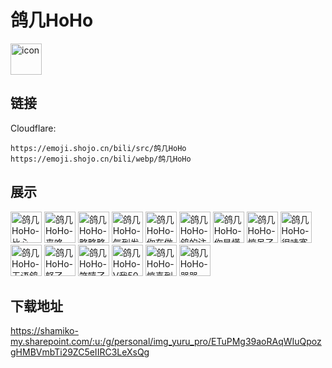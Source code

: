 # 鸽几HoHo
<img src="https://emoji.shojo.cn/bili/src/鸽几HoHo/icon.png" width="50" height="50" alt="icon">

## 链接
Cloudflare:
```
https://emoji.shojo.cn/bili/src/鸽几HoHo
https://emoji.shojo.cn/bili/webp/鸽几HoHo
```
## 展示
<img src="https://emoji.shojo.cn/bili/src/鸽几HoHo/鸽几HoHo-比心.png" width="50" height="50" alt="鸽几HoHo-比心">
<img src="https://emoji.shojo.cn/bili/src/鸽几HoHo/鸽几HoHo-来咯.png" width="50" height="50" alt="鸽几HoHo-来咯">
<img src="https://emoji.shojo.cn/bili/src/鸽几HoHo/鸽几HoHo-略略略.png" width="50" height="50" alt="鸽几HoHo-略略略">
<img src="https://emoji.shojo.cn/bili/src/鸽几HoHo/鸽几HoHo-气到发抖.png" width="50" height="50" alt="鸽几HoHo-气到发抖">
<img src="https://emoji.shojo.cn/bili/src/鸽几HoHo/鸽几HoHo-你在做什么.png" width="50" height="50" alt="鸽几HoHo-你在做什么">
<img src="https://emoji.shojo.cn/bili/src/鸽几HoHo/鸽几HoHo-鸽的注视.png" width="50" height="50" alt="鸽几HoHo-鸽的注视">
<img src="https://emoji.shojo.cn/bili/src/鸽几HoHo/鸽几HoHo-你是懂的.png" width="50" height="50" alt="鸽几HoHo-你是懂的">
<img src="https://emoji.shojo.cn/bili/src/鸽几HoHo/鸽几HoHo-惊呆了.png" width="50" height="50" alt="鸽几HoHo-惊呆了">
<img src="https://emoji.shojo.cn/bili/src/鸽几HoHo/鸽几HoHo-很哇塞.png" width="50" height="50" alt="鸽几HoHo-很哇塞">
<img src="https://emoji.shojo.cn/bili/src/鸽几HoHo/鸽几HoHo-无语鸽.png" width="50" height="50" alt="鸽几HoHo-无语鸽">
<img src="https://emoji.shojo.cn/bili/src/鸽几HoHo/鸽几HoHo-怒了.png" width="50" height="50" alt="鸽几HoHo-怒了">
<img src="https://emoji.shojo.cn/bili/src/鸽几HoHo/鸽几HoHo-笑嘻了.png" width="50" height="50" alt="鸽几HoHo-笑嘻了">
<img src="https://emoji.shojo.cn/bili/src/鸽几HoHo/鸽几HoHo-V我50.png" width="50" height="50" alt="鸽几HoHo-V我50">
<img src="https://emoji.shojo.cn/bili/src/鸽几HoHo/鸽几HoHo-惊喜到飞起.png" width="50" height="50" alt="鸽几HoHo-惊喜到飞起">
<img src="https://emoji.shojo.cn/bili/src/鸽几HoHo/鸽几HoHo-哭哭.png" width="50" height="50" alt="鸽几HoHo-哭哭">

## 下载地址

https://shamiko-my.sharepoint.com/:u:/g/personal/img_yuru_pro/ETuPMg39aoRAqWIuQpozgHMBVmbTi29ZC5eIIRC3LeXsQg